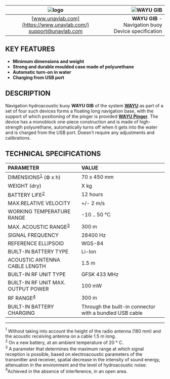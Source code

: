 | ![logo](https://ucnl.github.io/documentation/sm_logo.png) | ![WAYU GIB]() |
| :---: | ---: |
| [www.unavlab.com](https://www.unavlab.com/) <br/> [support@unavlab.com](mailto:support@unavlab.com) | **WAYU GIB** - Navigation buoy <br/> Device specification |

## KEY FEATURES

* **Minimum dimensions and weight**
* **Strong and durable moulded case made of polyurethane**
* **Automatic turn-on in water**
* **Charging from USB port**

## DESCRIPTION

Navigation hydroacoustic buoy **WAYU GIB** of the system **[WAYU](WAYU_DataBrief_en.md)** as part of a set of four such devices forms a floating long navigation base, with the support of which positioning of the pinger is provided **[WAYU Pinger](WAYU_Pinger_Specification_en.md)**.
The device has a monoblock one-piece construction and is made of high-strength polyurethane, automatically turns off when it gets into the water and is charged from the USB port. Doesn't require any adjustments and calibrations.

<div style="page-break-after: always;"></div>

## TECHNICAL SPECIFICATIONS

| PARAMETER | VALUE |
| :--- | :--- |
| DIMENSIONS<sup>[1](#footnote1)</sup> (Ф х h) | 70 x 450 mm |
| WEIGHT (dry) | X kg |
| BATTERY LIFE<sup>[2](#footnote2)</sup> | 12 hours |
| MAX.RELATIVE VELOCITY | +/- 2 m/s  |
| WORKING TEMPERATURE RANGE | -10 .. 50 °С |
| MAX. ACOUSTIC RANGE<sup>[3](#footnote3)</sup> | 300 m |
| SIGNAL FREQUENCY | 28400 Hz |
| REFERENCE ELLIPSOID | WGS-84 |
| BUILT-IN BATTERY TYPE | Li-Ion |
| ACOUSTIC ANTENNA CABLE LENGTH | 1.5 m |
| BUILT-IN RF UNIT TYPE | GFSK 433 MHz |
| BUILT-IN RF UNIT MAX. OUTPUT POWER | 100 mW |
| RF RANGE<sup>[4](#footnote4)</sup> | 300 m |
| BUILT-IN BATTERY CHARGING | Through the built-in connector with a bundled USB cable |

________________
<a name="footnote1"><sup>1</sup></a> Without taking into account the height of the radio antenna (180 mm) and the acoustic receiving antenna on a cable 1.5 m long.  
<a name="footnote2"><sup>2</sup></a> On a new battery, at an ambient temperature of 20 ° C.  
<a name="footnote3"><sup>3</sup></a> A parameter that determines the maximum range at which signal reception is possible, based on
electroacoustic parameters of the transmitter and receiver, spatial decrease in the intensity of sound energy, attenuation in the environment
and the level of hydroacoustic noise.  
<a name="footnote4"><sup>4</sup></a>Achieved in the absence of interference, in an open area.  
